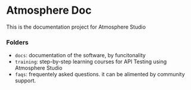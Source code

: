 # Atmosphere Doc

This is the documentation project for Atmosphere Studio

### Folders
- `docs`: documentation of the software, by funcitonality
- `training`: step-by-step learning courses for API Testing using Atmosphere Studio
- `faqs`: frequentely asked questions. it can be alimented by community support.
